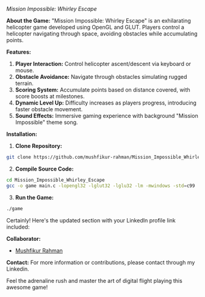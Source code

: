 *Mission Impossible: Whirley Escape*

**About the Game:**
"Mission Impossible: Whirley Escape" is an exhilarating helicopter game developed using OpenGL and GLUT. Players control a helicopter navigating through space, avoiding obstacles while accumulating points.

**Features:**
1. **Player Interaction:** Control helicopter ascent/descent via keyboard or mouse.
2. **Obstacle Avoidance:** Navigate through obstacles simulating rugged terrain.
3. **Scoring System:** Accumulate points based on distance covered, with score boosts at milestones.
4. **Dynamic Level Up:** Difficulty increases as players progress, introducing faster obstacle movement.
5. **Sound Effects:** Immersive gaming experience with background "Mission Impossible" theme song.

**Installation:**
1. **Clone Repository:**
```bash
git clone https://github.com/mushfikur-rahman/Mission_Impossible_Whirley_Escape.git
```
2. **Compile Source Code:**
```bash
cd Mission_Impossible_Whirley_Escape
gcc -o game main.c -lopengl32 -lglut32 -lglu32 -lm -mwindows -std=c99
```
3. **Run the Game:**
```bash
./game
```

Certainly! Here's the updated section with your LinkedIn profile link included:

**Collaborator:**
- [Mushfikur Rahman](https://www.linkedin.com/in/md-mushfikur-r-114761194) 

**Contact:**
For more information or contributions, please contact through my Linkedin.

Feel the adrenaline rush and master the art of digital flight playing this awesome game!
